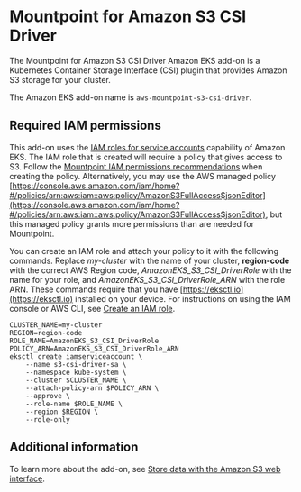 # Mountpoint for Amazon S3 CSI Driver<a name="mountpoint-for-s3-add-on"></a>

The Mountpoint for Amazon S3 CSI Driver Amazon EKS add\-on is a Kubernetes Container Storage Interface \(CSI\) plugin that provides Amazon S3 storage for your cluster\.

The Amazon EKS add\-on name is `aws-mountpoint-s3-csi-driver`\.

## Required IAM permissions<a name="add-ons-mountpoint-for-s3-add-on-iam-permissions"></a>

This add\-on uses the [IAM roles for service accounts](iam-roles-for-service-accounts.md#iam-roles-for-service-accounts.title) capability of Amazon EKS\. The IAM role that is created will require a policy that gives access to S3\. Follow the [Mountpoint IAM permissions recommendations](https://github.com/awslabs/mountpoint-s3/blob/main/doc/CONFIGURATION.md#iam-permissions) when creating the policy\. Alternatively, you may use the AWS managed policy [https://console.aws.amazon.com/iam/home?#/policies/arn:aws:iam::aws:policy/AmazonS3FullAccess$jsonEditor](https://console.aws.amazon.com/iam/home?#/policies/arn:aws:iam::aws:policy/AmazonS3FullAccess$jsonEditor), but this managed policy grants more permissions than are needed for Mountpoint\. 

You can create an IAM role and attach your policy to it with the following commands\. Replace *my\-cluster* with the name of your cluster, **region\-code** with the correct AWS Region code, *AmazonEKS\_S3\_CSI\_DriverRole* with the name for your role, and *AmazonEKS\_S3\_CSI\_DriverRole\_ARN* with the role ARN\. These commands require that you have [https://eksctl.io](https://eksctl.io) installed on your device\. For instructions on using the IAM console or AWS CLI, see [Create an IAM role](s3-csi.md#s3-create-iam-role)\.

```
CLUSTER_NAME=my-cluster
REGION=region-code
ROLE_NAME=AmazonEKS_S3_CSI_DriverRole
POLICY_ARN=AmazonEKS_S3_CSI_DriverRole_ARN
eksctl create iamserviceaccount \
    --name s3-csi-driver-sa \
    --namespace kube-system \
    --cluster $CLUSTER_NAME \
    --attach-policy-arn $POLICY_ARN \
    --approve \
    --role-name $ROLE_NAME \
    --region $REGION \
    --role-only
```

## Additional information<a name="add-ons-mountpoint-for-s3-add-on-information"></a>

To learn more about the add\-on, see [Store data with the Amazon S3 web interface](s3-csi.md)\.